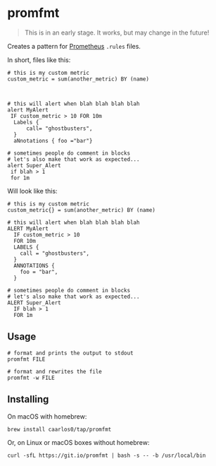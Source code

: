 # promfmt

> This is in an early stage. It works, but may change in the future!

Creates a pattern for [Prometheus](https://prometheus.io) `.rules` files.

In short, files like this:

```
# this is my custom metric
custom_metric = sum(another_metric) BY (name)



# this will alert when blah blah blah blah
alert MyAlert
 IF custom_metric > 10 FOR 10m
  Labels {
	  call= "ghostbusters",
  }
  aNnotations { foo ="bar"}

# sometimes people do comment in blocks
# let's also make that work as expected...
alert Super_Alert
 if blah > 1
 for 1m
```

Will look like this:

```
# this is my custom metric
custom_metric{} = sum(another_metric) BY (name)

# this will alert when blah blah blah blah
ALERT MyAlert
  IF custom_metric > 10
  FOR 10m
  LABELS {
    call = "ghostbusters",
  }
  ANNOTATIONS {
    foo = "bar",
  }

# sometimes people do comment in blocks
# let's also make that work as expected...
ALERT Super_Alert
  IF blah > 1
  FOR 1m
```

## Usage

```console
# format and prints the output to stdout
promfmt FILE 

# format and rewrites the file
promfmt -w FILE
```


## Installing

On macOS with homebrew:

```console
brew install caarlos0/tap/promfmt
```

Or, on Linux or macOS boxes without homebrew:

```console
curl -sfL https://git.io/promfmt | bash -s -- -b /usr/local/bin
```
